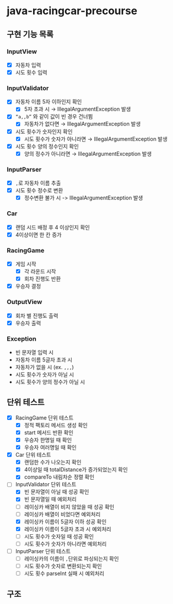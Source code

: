 # java-racingcar-precourse

## 구현 기능 목록

### InputView
- [x]  자동차 입력
- [x]  시도 횟수 입력

### InputValidator
- [x]  자동차 이름 5자 이하인지 확인
   - [x]  5자 초과 시 → IllegalArgumentException 발생
- [x]  `“a,,b”` 와 같이 값이 빈 경우 건너뜀
   - [x] 자동차가 없다면 → IllegalArgumentException 발생
- [x]  시도 횟수가 숫자인지 확인
   - [x] 시도 횟수가 숫자가 아니라면 → IllegalArgumentException 발생
- [x]  시도 횟수 양의 정수인지 확인
   - [x]  양의 정수가 아니라면 → IllegalArgumentException 발생

### InputParser
- [x] `,`로 자동차 이름 추출
- [x] 시도 횟수 정수로 변환
  - [x] 정수변환 불가 시 -> IllegalArgumentException 발생

### Car
- [x]  랜덤 시드 배정 후 4 이상인지 확인
- [x]  4이상이면 한 칸 증가

### RacingGame
- [x] 게임 시작
  - [x] 각 라운드 시작
  - [x] 회차 진행도 반환
- [x] 우승자 결정

### OutputView
- [x] 회차 별 진행도 출력
- [x] 우승자 출력

### Exception
- 빈 문자열 입력 시
- 자동차 이름 5글자 초과 시 
- 자동차가 없을 시 (ex. `,,,`)
- 시도 횟수가 숫자가 아닐 시
- 시도 횟수가 양의 정수가 아닐 시

## 단위 테스트
- [x] RacingGame 단위 테스트
    - [x] 정적 팩토리 메서드 생성 확인
    - [x] start 메서드 반환 확인
    - [x] 우승자 한명일 때 확인
    - [x] 우승자 여러명일 때 확인
- [x] Car 단위 테스트
  - [x] 랜덤한 수가 나오는지 확인
  - [x] 4이상일 때 totalDistance가 증가되었는지 확인
  - [x] compareTo 내림차순 정렬 확인
- [ ] InputValidator 단위 테스트
  - [x] 빈 문자열이 아닐 때 성공 확인
  - [x] 빈 문자열일 때 예외처리
  - [ ] 레이싱카 배열이 비지 않았을 때 성공 확인
  - [ ] 레이싱카 배열이 비었다면 예외처리
  - [x] 레이싱카 이름이 5글자 이하 성공 확인
  - [x] 레이싱카 이름이 5글자 초과 시 예외처리
  - [ ] 시도 횟수가 숫자일 때 성공 확인
  - [ ] 시도 횟수가 숫자가 아니라면 예외처리
- [ ] InputParser 단위 테스트
  - [ ] 레이싱카의 이름이 `,`단위로 파싱되는지 확인
  - [ ] 시도 횟수가 숫자로 변환되는지 확인
  - [ ] 시도 횟수 parseInt 실패 시 예외처리

## 구조
